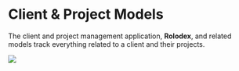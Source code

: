 # Client & Project Models

The client and project management application, **Rolodex**, and related models track everything related to a client and their projects.

![](<../../.gitbook/assets/rolodex\_models (1).png>)
